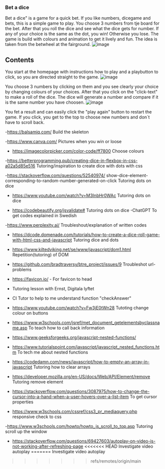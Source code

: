 ### Bet a dice

Bet a dice" is a game for a quick bet.
If you like numbers, dicegame and bets, this is a simple game to play.
You choose 3 numbers from tje board for the bet. After that you roll the dice and see what the dice gets for number.
If any of your choice is the same as the dot, you win! Otherwise you lose.
The game is build with colours and animation to get it lively and fun.
The idea is taken from the betwheel at the fairground.
![image](https://github.com/Christina5P/Bet-a-dice/assets/160019695/8ced8037-0303-4cc3-a5fb-edce8a9292c5)

## Contents

You start at the homepage with instructions how to play and a playbutton to click, so you are directed straight to the game.
![image](https://github.com/Christina5P/Bet-a-dice/assets/160019695/3ed90702-9f59-408b-bba4-a034d71cf2c9)

You choose 3 numbers by clicking on them and you see clearly your choice by changing colours of your choices.
After that you click on the "click-text" to make a roll of the dice.
The dice will generate a number and compare if it is the same number you have choosen.
![image](https://github.com/Christina5P/Bet-a-dice/assets/160019695/bd969070-13ce-4499-970d-eebea709975d)

You fet a result and can easily click the "play again" button to restart the game.
If you click, you get to the top to choose new numbers and don´t have to scroll back.


-https://balsamiq.com/ 
 Build the skeleton

-https://www.canva.com/
Pictures when you win or loose

- https://imagecolorpicker.com/color-code/ff7800 
 Choose colours

-https://betterprogramming.pub/creating-dice-in-flexbox-in-css-a02a5d85e516
Tutoring/inspiration to create dice with dots with css

-https://stackoverflow.com/questions/52540974/ show-dice-element-corresponding-to-random-number-generated-on-click
 Tutoring dots on dice

- https://www.youtube.com/watch?v=M3InbHr0WAc
Tutoring dots on dice

- https://codebeautify.org/jsvalidate#
 Tutoring dots on dice
-ChatGPT
To get codes explained in Swedish

-https://www.perplexity.ai/ 
Troubleshout/explanation of written codes

- https://dcode.domenade.com/tutorials/how-to-create-a-dice-roll-game-with-html-css-and-javascript
Tutoring dice and dots

- https://www.kiltedviking.net/se/www/javascript/dom1.html
 Repetition(tutoring) of DOM

- https://github.com/bradtraversy/btre_project/issues/9 
Troubleshot url-problems

- https://favicon.io/ - For favicon to head

- Tutoring lesson with Ernst, Digitala lyftet

- CI Tutor to help to me understand function "checkAnswer"

- https://www.youtube.com/watch?v=Fw3jE0tWn28 
 Tutoting change colour on buttons

 - https://www.w3schools.com/jsref/met_document_getelementsbyclassname.asp
 To teach how to call back information


 - https://www.geeksforgeeks.org/javascript-nested-functions/
 - https://www.tutorialspoint.com/javascript/javascript_nested_functions.htm 
 To tech me about nested functions

 - https://codedamn.com/news/javascript/how-to-empty-an-array-in-javascript
 Tutoring how to clear arrays

- https://developer.mozilla.org/en-US/docs/Web/API/Element/remove 
Tutoring remove element

- https://stackoverflow.com/questions/3087975/how-to-change-the-cursor-into-a-hand-when-a-user-hovers-over-a-list-item
To get cursor properties

- https://www.w3schools.com/cssref/css3_pr_mediaquery.php
responsive check to css

-https://www.w3schools.com/howto/howto_js_scroll_to_top.asp
Tutoring scroll up the window

- https://stackoverflow.com/questions/69427603/autoplay-on-video-is-not-working-after-refreshing-page
<<<<<<< HEAD
Investigate video autoplay
=======
Investigate video autoplay
>>>>>>> refs/remotes/origin/main
